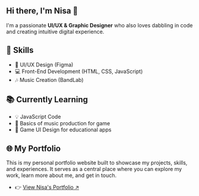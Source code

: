 ## Hi there, I'm Nisa 👋

I'm a passionate **UI/UX & Graphic Designer** who also loves dabbling in code and creating intuitive digital experience.

## 🚀 Skills
- 🎨 UI/UX Design (Figma)
- 💻 Front-End Development (HTML, CSS, JavaScript)
- 🎶 Music Creation (BandLab)

## 📚 Currently Learning
- 💡 JavaScript Code
- 🎵 Basics of music production for game
- 🧩 Game UI Design for educational apps

## 🌐 My Portfolio
This is my personal portfolio website built to showcase my projects, skills, and experiences.
It serves as a central place where you can explore my work, learn more about me, and get in touch.
- 👉 <a href="https://fhrnisa.github.io/Portfolio-Nisa/">View Nisa's Portfolio ↗</a>
